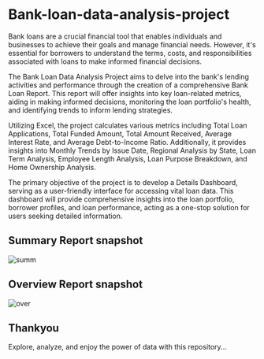 # Bank-loan-data-analysis-project

Bank loans are a crucial financial tool that enables individuals and businesses to achieve their goals and manage financial needs. However, it's essential for borrowers to understand the terms, costs, and responsibilities associated with loans to make informed financial decisions.

The Bank Loan Data Analysis Project aims to delve into the bank's lending activities and performance through the creation of a comprehensive Bank Loan Report. This report will offer insights into key loan-related metrics, aiding in making informed decisions, monitoring the loan portfolio's health, and identifying trends to inform lending strategies.

Utilizing Excel, the project calculates various metrics including Total Loan Applications, Total Funded Amount, Total Amount Received, Average Interest Rate, and Average Debt-to-Income Ratio. Additionally, it provides insights into Monthly Trends by Issue Date, Regional Analysis by State, Loan Term Analysis, Employee Length Analysis, Loan Purpose Breakdown, and Home Ownership Analysis.

The primary objective of the project is to develop a Details Dashboard, serving as a user-friendly interface for accessing vital loan data. This dashboard will provide comprehensive insights into the loan portfolio, borrower profiles, and loan performance, acting as a one-stop solution for users seeking detailed information.


## Summary Report snapshot
![summ](https://github.com/Radhika190/Bank-loan-data-analysis-project/assets/128241822/7eb9af33-1c2c-4df5-9069-854a1e975ec6)

## Overview Report snapshot
![over](https://github.com/Radhika190/Bank-loan-data-analysis-project/assets/128241822/390df856-e14e-42ad-b3e2-ba63f45c2071)

## Thankyou

Explore, analyze, and enjoy the power of data with this repository...
